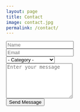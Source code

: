 ```yaml
---
layout: page
title: Contact
image: contact.jpg
permalink: /contact/
---
```




<form method="post" action="/api/message">
	<div class="row uniform">
		<div class="6u 12u$(xsmall)">
			<input type="text" name="name" id="name" value="" placeholder="Name" />
		</div>
		<div class="6u$ 12u$(xsmall)">
			<input type="email" name="email" id="email" value="" placeholder="Email" />
		</div>
		<!-- Break -->
		<div class="12u$">
			<div class="select-wrapper">
				<select name="category" id="category">
					<option value="">- Category -</option>
					<option value="1">Query</option>
					<option value="2">Business</option>
					<option value="3">Human Resources</option>
				</select>
			</div>
		</div>
		<!-- Break -->
		<div class="12u$">
			<textarea name="message" id="message" placeholder="Enter your message" rows="6"></textarea>
		</div>
		<!-- Break -->
		<div class="12u$">
			<div class="actions">
				<input type="submit" value="Send Message" class="special" />
			</div>
		</div>
	</div>
</form>